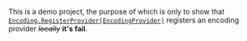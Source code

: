 This is a demo project, the purpose of which is only to show that [```Encoding.RegisterProvider(EncodingProvider)```](https://docs.microsoft.com/en-us/dotnet/api/system.text.encoding.registerprovider) registers an encoding provider ~~_locally_~~ __it's fail__.